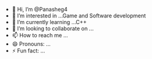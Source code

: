 - 👋 Hi, I’m @Panasheg4
- 👀 I’m interested in ...Game and Software development 
- 🌱 I’m currently learning ...C++
- 💞️ I’m looking to collaborate on ... 
- 📫 How to reach me ...
- 😄 Pronouns: ...
- ⚡ Fun fact: ...

<!---
Panasheg4/Panasheg4 is a ✨ special ✨ repository because its `README.md` (this file) appears on your GitHub profile.
You can click the Preview link to take a look at your changes.
--->
